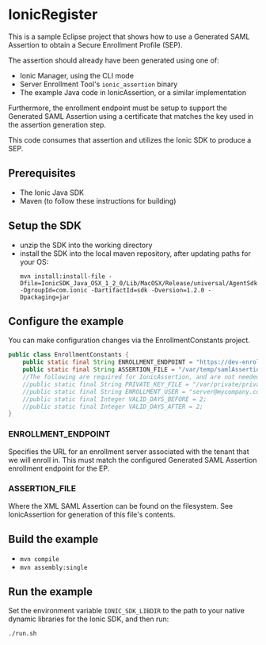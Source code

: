 # IonicRegister

This is a sample Eclipse project that shows how to use a Generated SAML Assertion to obtain a Secure Enrollment Profile (SEP).

The assertion should already have been generated using one of:
- Ionic Manager, using the CLI mode
- Server Enrollment Tool's `ionic_assertion` binary
- The example Java code in IonicAssertion, or a similar implementation

Furthermore, the enrollment endpoint must be setup to support the Generated SAML Assertion using a certificate that matches the key used in the assertion generation step.

This code consumes that assertion and utilizes the Ionic SDK to produce a SEP.

## Prerequisites

- The Ionic Java SDK
- Maven (to follow these instructions for building)

## Setup the SDK

- unzip the SDK into the working directory
- install the SDK into the local maven repository, after updating paths for your OS:
  ```
  mvn install:install-file -Dfile=IonicSDK_Java_OSX_1_2_0/Lib/MacOSX/Release/universal/AgentSdkJava.jar -DgroupId=com.ionic -DartifactId=sdk -Dversion=1.2.0 -Dpackaging=jar
  ```

## Configure the example

You can make configuration changes via the EnrollmentConstants project.

```java
public class EnrollmentConstants {
	public static final String ENROLLMENT_ENDPOINT = "https://dev-enrollment.ionic.com/keyspace/<keyspace>/sp/<tenant id>/<generated assertion endpoint name>/saml";
	public static final String ASSERTION_FILE = "/var/temp/samlAssertion.xml";
	//The following are required for IonicAssertion, and are not needed if you will only use IonicRegister:
	//public static final String PRIVATE_KEY_FILE = "/var/private/privatekey.pk8";
	//public static final String ENROLLMENT_USER = "server@mycompany.com";
	//public static final Integer VALID_DAYS_BEFORE = 2;
	//public static final Integer VALID_DAYS_AFTER = 2;
}
```

### ENROLLMENT_ENDPOINT 

Specifies the URL for an enrollment server associated with the tenant that we will enroll in.  This must match the configured Generated SAML Assertion enrollment endpoint for the EP.

### ASSERTION_FILE

Where the XML SAML Assertion can be found on the filesystem.
See IonicAssertion for generation of this file's contents.

## Build the example

- `mvn compile`
- `mvn assembly:single` 

## Run the example
Set the environment variable `IONIC_SDK_LIBDIR` to the path to your native dynamic libraries for the Ionic SDK, and then run:

```bash
./run.sh
```
